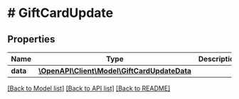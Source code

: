 # # GiftCardUpdate

## Properties

Name | Type | Description | Notes
------------ | ------------- | ------------- | -------------
**data** | [**\OpenAPI\Client\Model\GiftCardUpdateData**](GiftCardUpdateData.md) |  |

[[Back to Model list]](../../README.md#models) [[Back to API list]](../../README.md#endpoints) [[Back to README]](../../README.md)
